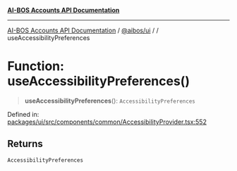 [**AI-BOS Accounts API Documentation**](../../../README.md)

***

[AI-BOS Accounts API Documentation](../../../README.md) / [@aibos/ui](../README.md) / [](../README.md) / useAccessibilityPreferences

# Function: useAccessibilityPreferences()

> **useAccessibilityPreferences**(): `AccessibilityPreferences`

Defined in: [packages/ui/src/components/common/AccessibilityProvider.tsx:552](https://github.com/pohlai88/accounts/blob/48103fb36d28b2b9bfb33472b6de2f719773cde9/packages/ui/src/components/common/AccessibilityProvider.tsx#L552)

## Returns

`AccessibilityPreferences`
